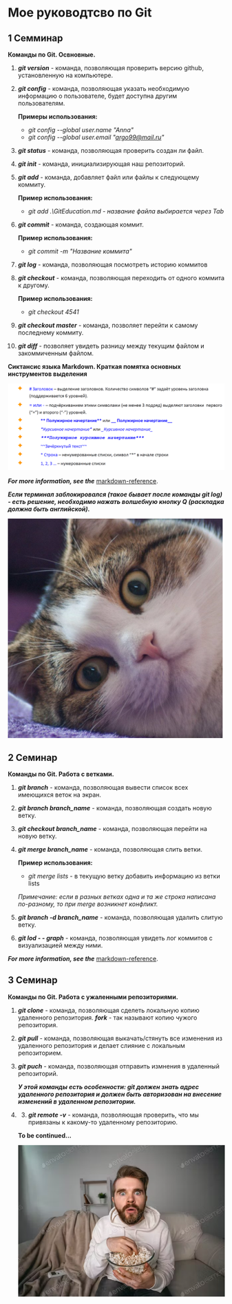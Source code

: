 # Мое руководтсво по Git
## 1 Семминар
**Команды по Git. Освновные.**

1. **_git version_** - команда, позволяющая проверить версию github, установленную на компьютере.
2. **_git config_** - команда, позволяющая указать необходимую информацию о пользователе, будет доступна другим пользователям. 

    **Примеры использования:**

    * _git config --global user.name "Anna"_
    * _git config --global user.email "argo99@mail.ru"_
3. **_git status_** - команда, позволяющая проверить создан ли файл.
4. **_git init_** - команда, инициализирующая наш репозиторий.
5. **_git add_** - команда, добавляет файл или файлы к следующему коммиту. 

    **Пример использования:**

    * _git add .\GitEducation.md - название файла выбирается через Tab_
6. **_git commit_** - команда, создающая коммит.


    **Пример использования:**

    * _git commit -m "Название коммита"_
7. **_git log_** - команда, позволяющая посмотреть историю коммитов
8. **_git checkout_** - команда, позволяющая переходить от одного коммита к другому.

    **Пример использования:**

    * _git checkout 4541_
9. **_git checkout master_** - команда, позволяет перейти к самому последнему коммиту.
10. **_git diff_** - позволяет увидеть разницу между текущим файлом и закоммиченным файлом.

**Сиктансис языка Markdown. Краткая помятка основных инструментов выделения**

![Alt text](image-1.png)

***For more information, see the*** [markdown-reference](https://docs.microsoft.com/ru-ru/contribute/markdown-reference). 

***Если терминал заблокировался (такое бывает после команды **git log**) - есть решение, необходимо нажать волшебную кнопку Q (**раскладка должна быть английской**).***

![Alt text](Kitty1.png)

## 2 Семинар
**Команды по Git. Работа с ветками.**
1. **_git branch_** - команда, позволяющая вывести список всех имеющихся веток на экран.
2. **_git branch branch_name_** - команда, позволяющая создать новую ветку. 
3. **_git checkout branch_name_** - команда, позволяющая перейти на новую ветку.
4. **_git merge branch_name_** - команда, позволяющая слить ветки.

     **Пример использования:**

    * _git merge lists_ - в текущую ветку добавить информацию из ветки lists

    _Примечание: если в разных ветках одна и та же строка написана по-разному, то при merge возникнет конфликт._
5. **_git branch -d branch_name_** - команда, позволяющая удалить слитую ветку. 
5. **_git lod - - graph_** - команда, позволяющая увидеть лог коммитов с визуализацией между ними.

***For more information, see the*** [markdown-reference](https://docs.microsoft.com/ru-ru/contribute/markdown-reference). 

## 3 Семинар
**Команды по Git. Работа с ужаленными репозиториями.**
1. **_git clone_** - команда, позволяющая сделеть локальную копию удаленного репозитория.
***fork*** - так называют копию чужого репозитория. 
2. **_git pull_** - команда, позволяющая выкачать/стянуть все изменения из удаленного репозитория и делает слияние с локальным репозиторием.
3. **_git puch_** - команда, позволяющая отправить измнения в удаленный репозиторий.

    ***У этой команды есть особенности: git должен знать адрес удаленного репозитория и должен быть авторизован на внесение изменений в удаленном репозитории.***    

4. 3. **_git remote -v_** - команда, позволяющая проверить, что мы привязаны к какому-то удаленному репозиторию.

    **To be continued...**

    ![Alt text](PersonWatching.png)
